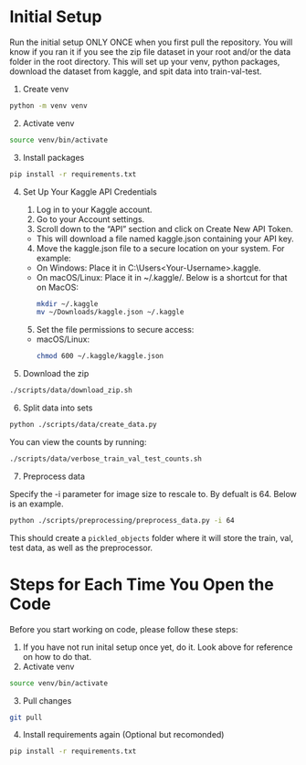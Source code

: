 
# Initial Setup

Run the initial setup ONLY ONCE when you first pull the repository. You will know if you ran it if you see the zip file dataset in your root and/or the data folder in the root directory. This will set up your venv, python packages, download the dataset from kaggle, and spit data into train-val-test.

1. Create venv

```bash
python -m venv venv
```

2. Activate venv
```bash
source venv/bin/activate
```

3. Install packages
```bash
pip install -r requirements.txt
```

4. Set Up Your Kaggle API Credentials

	1.	Log in to your Kaggle account.
	2.	Go to your Account settings.
	3.	Scroll down to the “API” section and click on Create New API Token.
	- This will download a file named kaggle.json containing your API key.
	4.	Move the kaggle.json file to a secure location on your system. For example:
	- On Windows: Place it in C:\Users\<Your-Username>\.kaggle\.
	- On macOS/Linux: Place it in ~/.kaggle/. Below is a shortcut for that on MacOS:
		```bash
		mkdir ~/.kaggle
		mv ~/Downloads/kaggle.json ~/.kaggle
		``` 
	5.	Set the file permissions to secure access:
	- macOS/Linux:
		```bash
		chmod 600 ~/.kaggle/kaggle.json
		```

5. Download the zip

```bash
./scripts/data/download_zip.sh
```

6. Split data into sets

```bash
python ./scripts/data/create_data.py
```

You can view the counts by running:

```bash
./scripts/data/verbose_train_val_test_counts.sh
```

7. Preprocess data

Specify the -i parameter for image size to rescale to. By defualt is 64. Below is an example.
```bash
python ./scripts/preprocessing/preprocess_data.py -i 64
```
This should create a `pickled_objects` folder where it will store the train, val, test data, as well as the preprocessor.

# Steps for Each Time You Open the Code

Before you start working on code, please follow these steps:

1. If you have not run inital setup once yet, do it. Look above for reference on how to do that.
2. Activate venv
```bash
source venv/bin/activate
```
3. Pull changes

```bash
git pull
```

4. Install requirements again (Optional but recomonded)
```bash
pip install -r requirements.txt
```